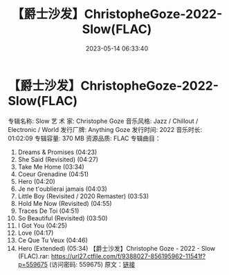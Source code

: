 ﻿---
title: 【爵士沙发】ChristopheGoze-2022-Slow(FLAC)
date: 2023-05-14 06:33:40
categories: 古典音乐、新世纪、纯音雅乐
tags: 纯音雅乐
---
# 【爵士沙发】ChristopheGoze-2022-Slow(FLAC)

专辑名称: Slow
艺 术 家: Christophe Goze
音乐风格: Jazz / Chillout / Electronic / World
发行厂牌: Anything Goze
发行时间: 2022
音乐时长: 01:02:09
专辑容量: 370 MB
资源品质: FLAC
专辑曲目：
01. Dreams & Promises (04:23)
02. She Said (Revisited) (04:27)
03. Take Me Home (03:34)
04. Coeur Grenadine (04:51)
05. Hero (04:20)
06. Je ne t'oublierai jamais (04:03)
07. Little Boy (Revisited / 2020 Remaster) (03:53)
08. Hold Me Now (Revisited) (04:55)
09. Traces De Toi (04:51)
10. So Beautiful (Revisited) (03:50)
11. I Got You (04:25)
12. Love (04:17)
13. Ce Que Tu Veux (04:46)
14. Hero (Extended) (05:34)
【爵士沙发】Christophe Goze - 2022 - Slow (FLAC).rar: https://url27.ctfile.com/f/9388027-856195962-11541f?p=559675
(访问密码: 559675)
原文：[链接](https://blog.sina.com.cn/s/blog_1647c7e76010311v2.html)
